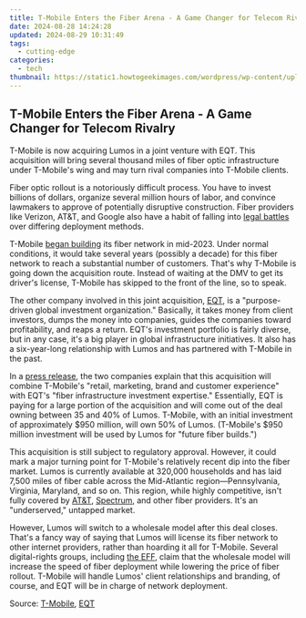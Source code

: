 ```yaml
---
title: T-Mobile Enters the Fiber Arena - A Game Changer for Telecom Rivalry
date: 2024-08-28 14:24:28
updated: 2024-08-29 10:31:49
tags:
  - cutting-edge
categories:
  - tech
thumbnail: https://static1.howtogeekimages.com/wordpress/wp-content/uploads/2024/02/52810195301_7c637d2434_o.jpg
---
```


## T-Mobile Enters the Fiber Arena - A Game Changer for Telecom Rivalry

T-Mobile is now acquiring Lumos in a joint venture with EQT. This acquisition will bring several thousand miles of fiber optic infrastructure under T-Mobile's wing and may turn rival companies into T-Mobile clients.

 Fiber optic rollout is a notoriously difficult process. You have to invest billions of dollars, organize several million hours of labor, and convince lawmakers to approve of potentially disruptive construction. Fiber providers like Verizon, AT&T, and Google also have a habit of falling into [legal battles](https://www.fierce-network.com/installer/google-fiber-s-rise-changing-utility-pole-access-regime) over differing deployment methods.

 T-Mobile [began building](https://location-social.techidaily.com/in-2024-how-to-change-your-vivo-v27-pro-location-on-twitter-drfone-by-drfone-virtual-android/) its fiber network in mid-2023\. Under normal conditions, it would take several years (possibly a decade) for this fiber network to reach a substantial number of customers. That's why T-Mobile is going down the acquisition route. Instead of waiting at the DMV to get its driver's license, T-Mobile has skipped to the front of the line, so to speak.

 The other company involved in this joint acquisition, [EQT](https://eqtgroup.com/), is a "purpose-driven global investment organization." Basically, it takes money from client investors, dumps the money into companies, guides the companies toward profitability, and reaps a return. EQT's investment portfolio is fairly diverse, but in any case, it's a big player in global infrastructure initiatives. It also has a six-year-long relationship with Lumos and has partnered with T-Mobile in the past.

 In a [press release](https://www.businesswire.com/news/home/20240425723924/en/T-Mobile-and-EQT-Announce-Joint-Venture-to-Acquire-Lumos-and-Build-Out-the-Un-carrier%E2%80%99s-First-Fiber-Footprint), the two companies explain that this acquisition will combine T-Mobile's "retail, marketing, brand and customer experience" with EQT's "fiber infrastructure investment expertise." Essentially, EQT is paying for a large portion of the acquisition and will come out of the deal owning between 35 and 40% of Lumos. T-Mobile, with an initial investment of approximately $950 million, will own 50% of Lumos. (T-Mobile's $950 million investment will be used by Lumos for "future fiber builds.")

 This acquisition is still subject to regulatory approval. However, it could mark a major turning point for T-Mobile's relatively recent dip into the fiber market. Lumos is currently available at 320,000 households and has laid 7,500 miles of fiber cable across the Mid-Atlantic region—Pennsylvania, Virginia, Maryland, and so on. This region, while highly competitive, isn't fully covered by [AT&T](https://www.anrdoezrs.net/links/3607085/type/dlg/sid/UUhtgUeUpU2002854/https://www.att.com/internet/fiber/coverage-map/), [Spectrum](https://broadbandnow.com/Spectrum-Internet), and other fiber providers. It's an "underserved," untapped market.

 However, Lumos will switch to a wholesale model after this deal closes. That's a fancy way of saying that Lumos will license its fiber network to other internet providers, rather than hoarding it all for T-Mobile. Several digital-rights groups, including [the EFF](https://www.eff.org/document/wholesale-fiber-key-broad-us-fttp-coverage), claim that the wholesale model will increase the speed of fiber deployment while lowering the price of fiber rollout. T-Mobile will handle Lumos' client relationships and branding, of course, and EQT will be in charge of network deployment.

 Source: [T-Mobile](https://www.businesswire.com/news/home/20240425723924/en/T-Mobile-and-EQT-Announce-Joint-Venture-to-Acquire-Lumos-and-Build-Out-the-Un-carrier’s-First-Fiber-Footprint), [EQT](https://eqtgroup.com/news/2024/t-mobile-and-eqt-announce-joint-venture-to-acquire-lumos-and-build-out-the-un-carrier-s-first-fiber-footprint/)

<ins class="adsbygoogle"
     style="display:block"
     data-ad-format="autorelaxed"
     data-ad-client="ca-pub-7571918770474297"
     data-ad-slot="1223367746"></ins>



<ins class="adsbygoogle"
     style="display:block"
     data-ad-client="ca-pub-7571918770474297"
     data-ad-slot="8358498916"
     data-ad-format="auto"
     data-full-width-responsive="true"></ins>
